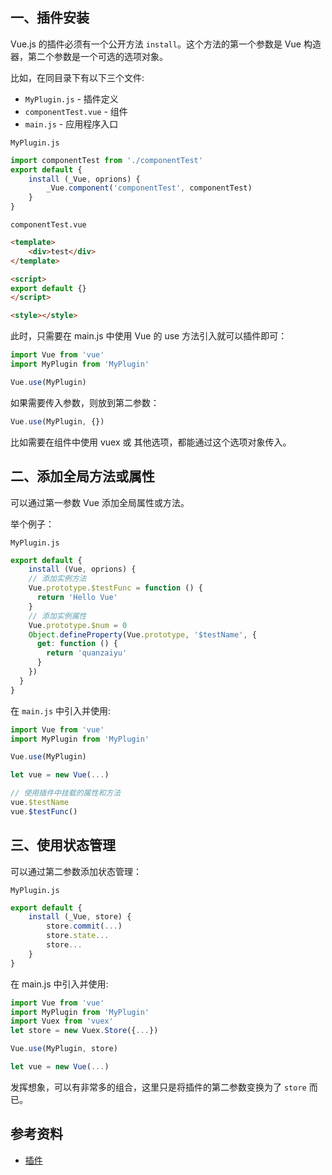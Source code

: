 <a name="install"></a>
## 一、插件安装
Vue.js 的插件必须有一个公开方法 `install`。这个方法的第一个参数是 Vue 构造器，第二个参数是一个可选的选项对象。

比如，在同目录下有以下三个文件:

- `MyPlugin.js` - 插件定义
- `componentTest.vue` - 组件
- `main.js` - 应用程序入口

`MyPlugin.js`
```javascript
import componentTest from './componentTest'
export default {
	install (_Vue, oprions) {
    	_Vue.component('componentTest', componentTest)
    }
}
```

`componentTest.vue`
```html
<template>
	<div>test</div>
</template>

<script>
export default {}
</script>

<style></style>
```

此时，只需要在 main.js 中使用 Vue 的 use 方法引入就可以插件即可：
```javascript
import Vue from 'vue'
import MyPlugin from 'MyPlugin'

Vue.use(MyPlugin)
```

如果需要传入参数，则放到第二参数：
```javascript
Vue.use(MyPlugin, {})
```

比如需要在组件中使用 vuex 或 其他选项，都能通过这个选项对象传入。

<a name="8531b6c6"></a>
## 二、添加全局方法或属性
可以通过第一参数 Vue 添加全局属性或方法。

举个例子：

`MyPlugin.js`
```javascript
export default {
	install (Vue, oprions) {
    // 添加实例方法
    Vue.prototype.$testFunc = function () {
      return 'Hello Vue'
    }
    // 添加实例属性
    Vue.prototype.$num = 0
    Object.defineProperty(Vue.prototype, '$testName', {
      get: function () {
        return 'quanzaiyu'
      }
    })
  }
}
```

在 `main.js` 中引入并使用:
```javascript
import Vue from 'vue'
import MyPlugin from 'MyPlugin'

Vue.use(MyPlugin)

let vue = new Vue(...)

// 使用插件中挂载的属性和方法
vue.$testName
vue.$testFunc()
```

<a name="1418a540"></a>
## 三、使用状态管理
可以通过第二参数添加状态管理：

`MyPlugin.js`
```javascript
export default {
	install (_Vue, store) {
    	store.commit(...)
        store.state...
        store...
    }
}
```

在 main.js 中引入并使用:
```javascript
import Vue from 'vue'
import MyPlugin from 'MyPlugin'
import Vuex from 'vuex'
let store = new Vuex.Store({...})

Vue.use(MyPlugin, store)

let vue = new Vue(...)
```

发挥想象，可以有非常多的组合，这里只是将插件的第二参数变换为了 `store` 而已。

<a name="ZXlSl"></a>
## 参考资料

- [插件](https://cn.vuejs.org/v2/guide/plugins.html)

